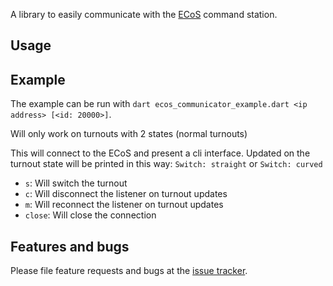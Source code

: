 A library to easily communicate with the [ECoS](https://www.esu.eu/en/products/digital-control/ecos-50210-dcc-system/what-ecos-can-do/) command station.

## Usage



## Example

The example can be run with `dart ecos_communicator_example.dart <ip address> [<id: 20000>]`.

Will only work on turnouts with 2 states (normal turnouts)

This will connect to the ECoS and present a cli interface.
Updated on the turnout state will be printed in this way:
`Switch: straight` or `Switch: curved`

* `s`: Will switch the turnout
* `c`: Will disconnect the listener on turnout updates
* `m`: Will reconnect the listener on turnout updates
* `close`: Will close the connection

## Features and bugs

Please file feature requests and bugs at the [issue tracker][tracker].

[tracker]: https://github.com/TheKingDave/ecos_communicator/issues
